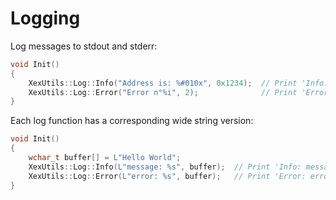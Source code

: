 # Logging

Log messages to stdout and stderr:

```C++
void Init()
{
    XexUtils::Log::Info("Address is: %#010x", 0x1234);  // Print 'Info: Address is: 0x12340000' to stdout
    XexUtils::Log::Error("Error n°%i", 2);              // Print 'Error: Error n°2' to stderr
}
```

Each log function has a corresponding wide string version:

```C++
void Init()
{
    wchar_t buffer[] = L"Hello World";
    XexUtils::Log::Info(L"message: %s", buffer);  // Print 'Info: message: Hello World' to stdwout
    XexUtils::Log::Error(L"error: %s", buffer);   // Print 'Error: error: Hello World' to stdwerr
}
```
